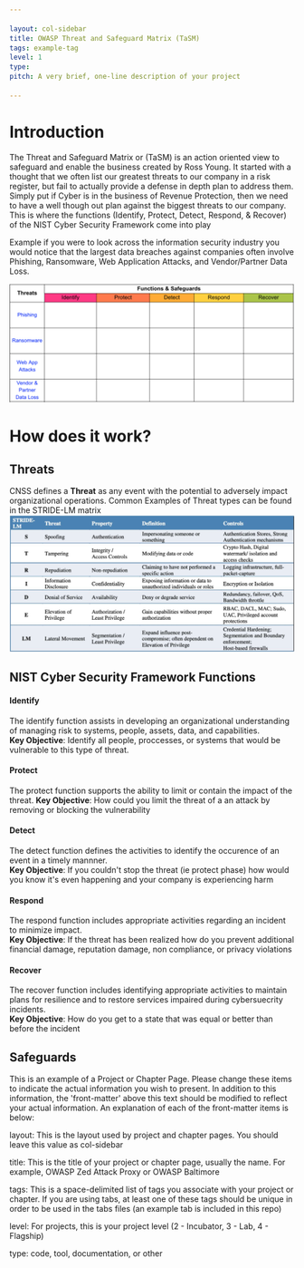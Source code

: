```yaml
---

layout: col-sidebar
title: OWASP Threat and Safeguard Matrix (TaSM)
tags: example-tag
level: 1
type: 
pitch: A very brief, one-line description of your project

---
```

# Introduction
The Threat and Safeguard Matrix or (TaSM) is an action oriented view to safeguard and enable the business created by Ross Young.  It started with a thought that we often list our greatest threats to our company in a risk register, but fail to actually provide a defense in depth plan to address them.  Simply put if Cyber is in the business of Revenue Protection, then we need to have a well though out plan against the biggest threats to our company.  This is where the functions (Identify, Protect, Detect, Respond, & Recover) of the NIST Cyber Security Framework come into play

Example if you were to look across the information security industry you would notice that the largest data breaches against companies often involve Phishing, Ransomware, Web Application Attacks, and Vendor/Partner Data Loss.

![TaSM](https://github.com/OWASP/www-project-threat-and-safeguard-matrix/blob/main/assets/images/TaSM%20Matrix.png)

# How does it work?

## Threats
CNSS defines a **Threat** as any event with the potential to adversely impact organizational operations.
Common Examples of Threat types can be found in the STRIDE-LM matrix
![STRIDE-LM](https://github.com/OWASP/www-project-threat-and-safeguard-matrix/blob/main/assets/images/StrideLM.png)

## NIST Cyber Security Framework Functions
#### Identify 
The identify function assists in developing an organizational understanding of managing risk to systems, people, assets, data, and capabilities.  
**Key Objective**: Identify all people, proccesses, or systems that would be vulnerable to this type of threat.  
#### Protect
The protect function supports the ability to limit or contain the impact of the threat. 
**Key Objective**: How could you limit the threat of a an attack by removing or blocking the vulnerability
#### Detect
The detect function defines the activities to identify the occurence of an event in a timely mannner.  
**Key Objective**: If you couldn't stop the threat (ie protect phase) how would you know it's even happening and your company is experiencing harm
#### Respond
The respond function includes appropriate activities regarding an incident to minimize impact.  
**Key Objective**: If the threat has been realized how do you prevent additional financial damage, reputation damage, non compliance, or privacy violations 
#### Recover
The recover function includes identifying appropriate activities to maintain plans for resilience and to restore services impaired during cybersuecrity incidents.  
**Key Objective**: How do you get to a state that was equal or better than before the incident

## Safeguards


This is an example of a Project or Chapter Page.  Please change these items to indicate the actual information you wish to present.  In addition to this information, the 'front-matter' above this text should be modified to reflect your actual information.  An explanation of each of the front-matter items is below:

layout: This is the layout used by project and chapter pages.  You should leave this value as col-sidebar

title: This is the title of your project or chapter page, usually the name.  For example, OWASP Zed Attack Proxy or OWASP Baltimore

tags: This is a space-delimited list of tags you associate with your project or chapter.  If you are using tabs, at least one of these tags should be unique in order to be used in the tabs files (an example tab is included in this repo) 

level: For projects, this is your project level (2 - Incubator, 3 - Lab, 4 - Flagship)

type: code, tool, documentation, or other
